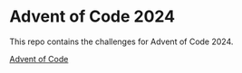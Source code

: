 # Advent of Code 2024

This repo contains the challenges for Advent of Code 2024.

[Advent of Code](https://adventofcode.com)
